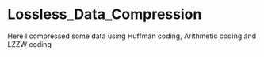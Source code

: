 # Lossless_Data_Compression
Here I compressed some data using Huffman coding, Arithmetic coding and LZZW coding
